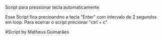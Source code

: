 Script para pressionar tecla automaticamente

Esse Script fica precioandno a tecla "Enter" com intervalo de 2 segundos em loop.
Para ecerrar o script precionar "ctrl + c"

#Script by Matheus Guimarães
